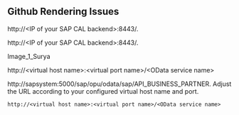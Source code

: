 ## Github Rendering Issues

http://\<IP of your SAP CAL backend\>:8443/.

http://<IP of your SAP CAL backend\>:8443/.

Image_1_Surya

http://\<virtual host name>:\<virtual port name>/\<OData service name>

  
http://sapsystem:5000/sap/opu/odata/sap/API_BUSINESS_PARTNER. Adjust the URL according to your configured virtual host name and port.
  
`http://<virtual host name>:<virtual port name>/<OData service name>`

